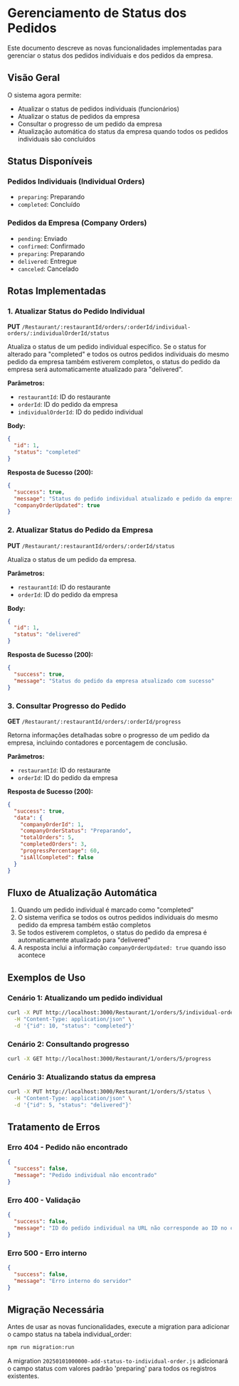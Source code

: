 # Gerenciamento de Status dos Pedidos

Este documento descreve as novas funcionalidades implementadas para gerenciar o status dos pedidos individuais e dos pedidos da empresa.

## Visão Geral

O sistema agora permite:
- Atualizar o status de pedidos individuais (funcionários)
- Atualizar o status de pedidos da empresa
- Consultar o progresso de um pedido da empresa
- Atualização automática do status da empresa quando todos os pedidos individuais são concluídos

## Status Disponíveis

### Pedidos Individuais (Individual Orders)
- `preparing`: Preparando
- `completed`: Concluído

### Pedidos da Empresa (Company Orders)
- `pending`: Enviado
- `confirmed`: Confirmado
- `preparing`: Preparando
- `delivered`: Entregue
- `canceled`: Cancelado

## Rotas Implementadas

### 1. Atualizar Status do Pedido Individual

**PUT** `/Restaurant/:restaurantId/orders/:orderId/individual-orders/:individualOrderId/status`

Atualiza o status de um pedido individual específico. Se o status for alterado para "completed" e todos os outros pedidos individuais do mesmo pedido da empresa também estiverem completos, o status do pedido da empresa será automaticamente atualizado para "delivered".

**Parâmetros:**
- `restaurantId`: ID do restaurante
- `orderId`: ID do pedido da empresa
- `individualOrderId`: ID do pedido individual

**Body:**
```json
{
  "id": 1,
  "status": "completed"
}
```

**Resposta de Sucesso (200):**
```json
{
  "success": true,
  "message": "Status do pedido individual atualizado e pedido da empresa marcado como entregue",
  "companyOrderUpdated": true
}
```

### 2. Atualizar Status do Pedido da Empresa

**PUT** `/Restaurant/:restaurantId/orders/:orderId/status`

Atualiza o status de um pedido da empresa.

**Parâmetros:**
- `restaurantId`: ID do restaurante
- `orderId`: ID do pedido da empresa

**Body:**
```json
{
  "id": 1,
  "status": "delivered"
}
```

**Resposta de Sucesso (200):**
```json
{
  "success": true,
  "message": "Status do pedido da empresa atualizado com sucesso"
}
```

### 3. Consultar Progresso do Pedido

**GET** `/Restaurant/:restaurantId/orders/:orderId/progress`

Retorna informações detalhadas sobre o progresso de um pedido da empresa, incluindo contadores e porcentagem de conclusão.

**Parâmetros:**
- `restaurantId`: ID do restaurante
- `orderId`: ID do pedido da empresa

**Resposta de Sucesso (200):**
```json
{
  "success": true,
  "data": {
    "companyOrderId": 1,
    "companyOrderStatus": "Preparando",
    "totalOrders": 5,
    "completedOrders": 3,
    "progressPercentage": 60,
    "isAllCompleted": false
  }
}
```

## Fluxo de Atualização Automática

1. Quando um pedido individual é marcado como "completed"
2. O sistema verifica se todos os outros pedidos individuais do mesmo pedido da empresa também estão completos
3. Se todos estiverem completos, o status do pedido da empresa é automaticamente atualizado para "delivered"
4. A resposta inclui a informação `companyOrderUpdated: true` quando isso acontece

## Exemplos de Uso

### Cenário 1: Atualizando um pedido individual
```bash
curl -X PUT http://localhost:3000/Restaurant/1/orders/5/individual-orders/10/status \
  -H "Content-Type: application/json" \
  -d '{"id": 10, "status": "completed"}'
```

### Cenário 2: Consultando progresso
```bash
curl -X GET http://localhost:3000/Restaurant/1/orders/5/progress
```

### Cenário 3: Atualizando status da empresa
```bash
curl -X PUT http://localhost:3000/Restaurant/1/orders/5/status \
  -H "Content-Type: application/json" \
  -d '{"id": 5, "status": "delivered"}'
```

## Tratamento de Erros

### Erro 404 - Pedido não encontrado
```json
{
  "success": false,
  "message": "Pedido individual não encontrado"
}
```

### Erro 400 - Validação
```json
{
  "success": false,
  "message": "ID do pedido individual na URL não corresponde ao ID no corpo da requisição"
}
```

### Erro 500 - Erro interno
```json
{
  "success": false,
  "message": "Erro interno do servidor"
}
```

## Migração Necessária

Antes de usar as novas funcionalidades, execute a migration para adicionar o campo status na tabela individual_order:

```bash
npm run migration:run
```

A migration `20250101000000-add-status-to-individual-order.js` adicionará o campo status com valores padrão 'preparing' para todos os registros existentes. 